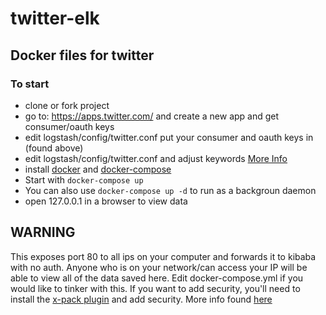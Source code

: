 # twitter-elk
## Docker files for twitter
### To start 
- clone or fork project
- go to: https://apps.twitter.com/ and create a new app and get consumer/oauth keys
- edit logstash/config/twitter.conf put your consumer and oauth keys in (found above)
- edit logstash/config/twitter.conf and adjust keywords [More Info](https://www.elastic.co/guide/en/logstash/current/plugins-inputs-twitter.html)
- install [docker](https://docs.docker.com/engine/installation/) and [docker-compose](https://docs.docker.com/compose/install/)
- Start with `docker-compose up`
- You can also use `docker-compose up -d` to run as a backgroun daemon
- open 127.0.0.1 in a browser to view data

## WARNING
This exposes port 80 to all ips on your computer and forwards it to kibaba with no auth. Anyone who is on your network/can access your IP will be able to view all of the data saved here. Edit docker-compose.yml if you would like to tinker with this. If you want to add security, you'll need to install the [x-pack plugin](https://www.elastic.co/downloads/x-pack) and add security. 
More info found [here](https://www.elastic.co/guide/en/x-pack/current/setting-up-authentication.html)
